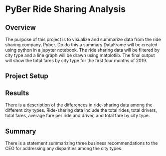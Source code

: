 # PyBer Ride Sharing Analysis

## Overview
The purpose of this project is to visualize and summarize data from the ride sharing company, Pyber.  Do do this a summary DataFrame will be created using python in a jupyter notebook.  The ride sharing data will be filtered by city type and a line graph will be drawn using matplotlib.  The final output will show the total fares by city type for the first four months of 2019.

## Project Setup

## Results
There is a description of the differences in ride-sharing data among the different city types. Ride-sharing data include the total rides, total drivers, total fares, average fare per ride and driver, and total fare by city type. 
## Summary
There is a statement summarizing three business recommendations to the CEO for addressing any disparities among the city types. 
